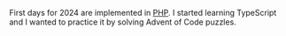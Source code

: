 First days for 2024 are implemented in [PHP](../../../php/src/Year2024).
I started learning TypeScript and I wanted to practice it by solving Advent of Code puzzles.